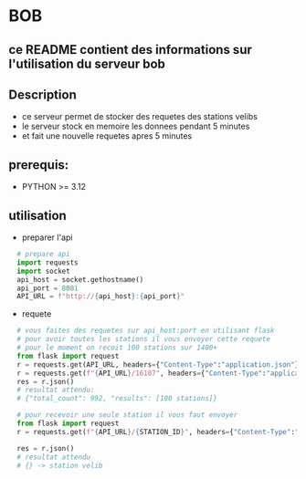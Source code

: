 # BOB

## ce README contient des informations sur l'utilisation du serveur bob

## Description
- ce serveur permet de stocker des requetes des stations velibs
- le serveur stock en memoire les donnees pendant 5 minutes 
- et fait une nouvelle requetes apres 5 minutes

## prerequis:
  - PYTHON >= 3.12

## utilisation
- preparer l'api
```python
  # prepare api
  import requests
  import socket
  api_host = socket.gethostname()
  api_port = 8081
  API_URL = f"http://{api_host}:{api_port}"
```
- requete

```python
  # vous faites des requetes sur api_host:port en utilisant flask
  # pour avoir toutes les stations il vous envoyer cette requete
  # pour le moment on recoit 100 stations sur 1400+
  from flask import request
  r = requests.get(API_URL, headers={"Content-Type":"application.json"})
  r = requests.get(f"{API_URL}/16107", headers={"Content-Type":"application/json"})
  res = r.json()
  # resultat attendu:
  # {"total_count": 992, "results": [100 stations]}
```

```python
  # pour recevoir une seule station il vous faut envoyer
  from flask import request
  r = requests.get(f"{API_URL}/{STATION_ID}", headers={"Content-Type":"application/json"})

  res = r.json()
  # resultat attendu
  # {} -> station velib
```



